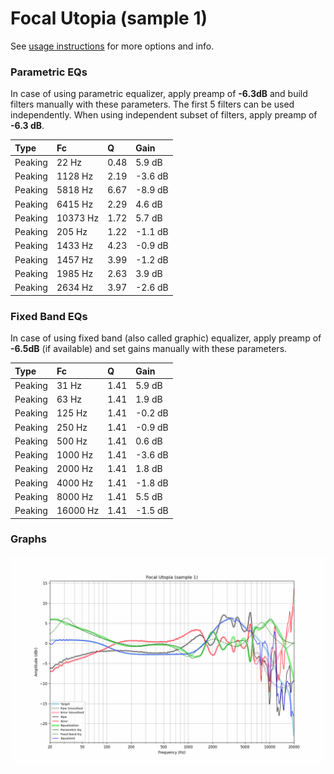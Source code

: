 # Focal Utopia (sample 1)
See [usage instructions](https://github.com/jaakkopasanen/AutoEq#usage) for more options and info.

### Parametric EQs
In case of using parametric equalizer, apply preamp of **-6.3dB** and build filters manually
with these parameters. The first 5 filters can be used independently.
When using independent subset of filters, apply preamp of **-6.3 dB**.

| Type    | Fc       |    Q | Gain    |
|:--------|:---------|:-----|:--------|
| Peaking | 22 Hz    | 0.48 | 5.9 dB  |
| Peaking | 1128 Hz  | 2.19 | -3.6 dB |
| Peaking | 5818 Hz  | 6.67 | -8.9 dB |
| Peaking | 6415 Hz  | 2.29 | 4.6 dB  |
| Peaking | 10373 Hz | 1.72 | 5.7 dB  |
| Peaking | 205 Hz   | 1.22 | -1.1 dB |
| Peaking | 1433 Hz  | 4.23 | -0.9 dB |
| Peaking | 1457 Hz  | 3.99 | -1.2 dB |
| Peaking | 1985 Hz  | 2.63 | 3.9 dB  |
| Peaking | 2634 Hz  | 3.97 | -2.6 dB |

### Fixed Band EQs
In case of using fixed band (also called graphic) equalizer, apply preamp of **-6.5dB**
(if available) and set gains manually with these parameters.

| Type    | Fc       |    Q | Gain    |
|:--------|:---------|:-----|:--------|
| Peaking | 31 Hz    | 1.41 | 5.9 dB  |
| Peaking | 63 Hz    | 1.41 | 1.9 dB  |
| Peaking | 125 Hz   | 1.41 | -0.2 dB |
| Peaking | 250 Hz   | 1.41 | -0.9 dB |
| Peaking | 500 Hz   | 1.41 | 0.6 dB  |
| Peaking | 1000 Hz  | 1.41 | -3.6 dB |
| Peaking | 2000 Hz  | 1.41 | 1.8 dB  |
| Peaking | 4000 Hz  | 1.41 | -1.8 dB |
| Peaking | 8000 Hz  | 1.41 | 5.5 dB  |
| Peaking | 16000 Hz | 1.41 | -1.5 dB |

### Graphs
![](./Focal%20Utopia%20(sample%201).png)